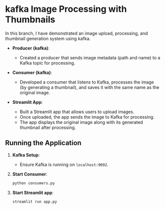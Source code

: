 # kafka Image Processing with Thumbnails

In this branch, I have demonstrated an image upload, processing, and thumbnail generation system using kafka.

- **Producer (kafka)**: 
  - Created a producer that sends image metadata (path and name) to a Kafka topic for processing.
  
- **Consumer (kafka)**: 
  - Developed a consumer that listens to Kafka, processes the image (by generating a thumbnail), and saves it with the same name as the original image.
  
- **Streamlit App**:
  - Built a Streamlit app that allows users to upload images.
  - Once uploaded, the app sends the image to Kafka for processing.
  - The app displays the original image along with its generated thumbnail after processing.

## Running the Application

1. **Kafka Setup**: 
   - Ensure Kafka is running on `localhost:9092`.

2. **Start Consumer**:  
   ```bash
   python consumers.py
   ```
4. **Start Streamlit app**:
   ```bash
   streamlit run app.py
   ```

